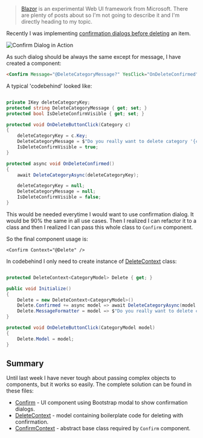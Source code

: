 > [Blazor](https://github.com/aspnet/Blazor) is an experimental Web UI framework from Microsoft. There are plenty of posts about so I'm not going to describe it and I'm directly heading to my topic.

Recently I was implementing [confirmation dialogs before deleting](https://github.com/maraf/Money/issues/149) an item. 

![Confirm Dialog in Action](/Content/Images/Blog/bblazor-component-parameters/confirm.png)

As such dialog should be always the same except for message, I have created a component:

```html
<Confirm Message="@DeleteCategoryMessage?" YesClick="OnDeleteConfirmed" bind-IsVisible="@IsDeleteConfirmVisible" />
```

A typical 'codebehind' looked like:

```C#

private IKey deleteCategoryKey;
protected string DeleteCategoryMessage { get; set; }
protected bool IsDeleteConfirmVisible { get; set; }

protected void OnDeleteButtonClick(Category c) 
{
    deleteCategoryKey = c.Key;
    DeleteCategoryMessage = $"Do you really want to delete category '{c.Name}'";
    IsDeleteConfirmVisible = true;
}

protected async void OnDeleteConfirmed() 
{
    await DeleteCategoryAsync(deleteCategoryKey);

    deleteCategoryKey = null;
    DeleteCategoryMessage = null;
    IsDeleteConfirmVisible = false;
}

```

This would be needed everytime I would want to use confirmation dialog. It would be 90% the same in all use cases. 
Then I realized I can refactor it to a class and then I realized I can pass this whole class to `Confirm` component.

So the final component usage is:

```
<Confirm Context="@Delete" />
```

In codebehind I only need to create instance of [DeleteContext](https://github.com/maraf/Money/blob/master/src/Money.UI.Blazor/Models/Confirmation/DeleteContext.cs) class:

```C#

protected DeleteContext<CategoryModel> Delete { get; }

public void Initialize() 
{
    Delete = new DeleteContext<CategoryModel>()
    Delete.Confirmed += async model => await DeleteCategoryAsync(model.Key);
    Delete.MessageFormatter = model => $"Do you really want to delete category '{model.Name}'?";
}

protected void OnDeleteButtonClick(CategoryModel model)
{
    Delete.Model = model;
}

```

## Summary

Until last week I have never tough about passing complex objects to components, but it works so easily. 
The complete solution can be found in these files:

- [Confirm](https://github.com/maraf/Money/blob/master/src/Money.UI.Blazor/Components/Confirm.cshtml) - UI component using Bootstrap modal to show confirmation dialogs.
- [DeleteContext](https://github.com/maraf/Money/blob/master/src/Money.UI.Blazor/Models/Confirmation/DeleteContext.cs) - model containing boilerplate code for deleting with confirmation.
- [ConfirmContext](https://github.com/maraf/Money/blob/master/src/Money.UI.Blazor/Models/Confirmation/ConfirmContext.cs) - abstract base class required by `Confirm` component.